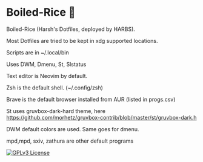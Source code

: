 
# Boiled-Rice 🍙

Boiled-Rice (Harsh's Dotfiles, deployed by HARBS).

Most Dotfiles are tried to be kept in xdg supported locations.

Scripts are in ~/.local/bin

Uses DWM, Dmenu, St, Slstatus

Text editor is Neovim by default.

Zsh is the default shell. (~/.config/zsh)

Brave is the default browser installed from AUR  (listed in progs.csv)

St uses gruvbox-dark-hard theme, here https://github.com/morhetz/gruvbox-contrib/blob/master/st/gruvbox-dark.h

DWM default colors are used. Same goes for dmenu.

mpd,mpd, sxiv, zathura are other default programs


[![GPLv3 License](https://img.shields.io/badge/License-GPL%20v2-yellow.svg)](https://opensource.org/licenses/)


